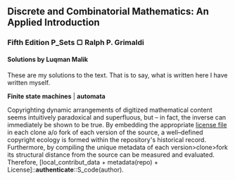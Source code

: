 ## Discrete and Combinatorial Mathematics: An Applied Introduction
### Fifth Edition P_Sets &#9634; Ralph P. Grimaldi
#### Solutions by Luqman Malik

These are my solutions to the text. That is to say, what is written here I have written myself.

**Finite state machines** | **automata**

Copyrighting dynamic arrangements of digitized mathematical content seems intuitively paradoxical and superfluous, but – in fact, the inverse can immediately be shown to be true. By embedding the appropriate [license file](https://choosealicense.com "OSL") in each clone a/o fork of each version of the source, a well–defined copyright ecology is formed within the repository's historical record. Furthermore, by compiling the unique metadata of each version>clone>fork its structural distance from the source can be measured and evaluated. Therefore, [local_contribut_data + metadata(repo) + License]::**authenticate**::S_code(author).
